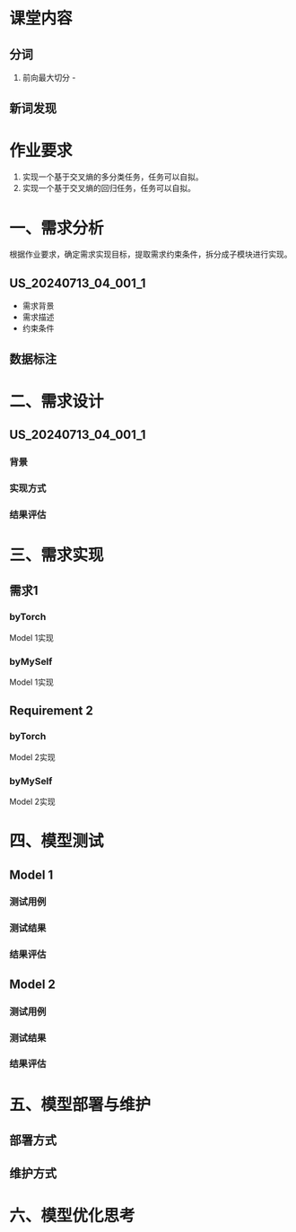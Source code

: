 # 课堂内容
## 分词
1. 前向最大切分 - 

## 新词发现

# 作业要求

1. 实现一个基于交叉熵的多分类任务，任务可以自拟。
2. 实现一个基于交叉熵的回归任务，任务可以自拟。

# 一、需求分析

根据作业要求，确定需求实现目标，提取需求约束条件，拆分成子模块进行实现。

## US_20240713_04_001_1

- 需求背景
- 需求描述
- 约束条件

## 数据标注


# 二、需求设计

## US_20240713_04_001_1

### 背景

### 实现方式

### 结果评估

# 三、需求实现

## 需求1

### byTorch

Model 1实现

### byMySelf

Model 1实现

## Requirement 2

### byTorch

Model 2实现

### byMySelf

Model 2实现

# 四、模型测试

## Model 1

### 测试用例

### 测试结果

### 结果评估

## Model 2

### 测试用例

### 测试结果

### 结果评估

# 五、模型部署与维护

## 部署方式

## 维护方式

# 六、模型优化思考

